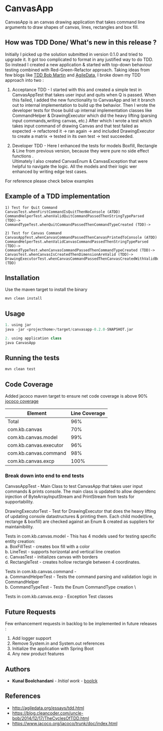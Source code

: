 # CanvasApp

CanvasApp is an canvas drawing application that takes command line arguments to draw shapes 
of canvas, lines, rectangles and box fill.

## How was TDD Done/ What's new in this release ?
Initially I picked up the solution submitted in version 0.1.0 and tried to upgrade it. It got too 
 complicated to format in any justified way to do TDD. So instead I created a new application & 
 started with top-down behaviour testing combined with Red-Green-Refactor approach. 
 Taking ideas from few blogs like  [TDD Bob Martin](https://blog.cleancoder.com/uncle-bob/2014/12/17/TheCyclesOfTDD.html)
 and [AgileData](http://agiledata.org/essays/tdd.html), I broke down my TDD approach into two :
 
 1. Acceptance TDD - I started with this and created a simple test in CanvasAppTest that takes user input and quits when Q is passed. 
 When this failed, I added the new functionality to CanvasApp and let it branch out to internal implementation to build up the behavior.
 Then I wrote the developer tests for those build up internal implementation classes like CommandHelper & DrawingExecutor which did 
 the heavy lifting (parsing input commands,writing canvas, etc.)
 After which I wrote  a test which takes input command of drawing Canvas and that test failed as expected -> refactored it -> ran again -> 
 and included DrawingExecutor to create a matrix ->  tested in its own test -> test succeeded.
 
 2. Developer TDD - Here I enhanced the tests for models Boxfill, Rectangle & Line from previous version, because they were pure no side effect functions .  
 Ultimately I also created CanvasEnum & CanvasException that were helpful to navigate the logic. 
 All the models and their logic wer enhanced by  writing edge test cases.

For reference please check below examples

## Example of a TDD implementation
```
1) Test for Quit Command
CanvasTest.whenFirstCommandIsQuitThenNoConsole (ATDD) 
CommandHelperTest.whenValidQuitCommandPassedThenStringTypeParsed (TDD)->
CommandTypeTest.whenQuitCommandPassedThenCommandTypeCreated (TDD)->

2) Test for Canvas Command
CanvasAppTest.whenCanvasCommandPassedThenCanvasPrintedToConsole (ATDD) 
CommandHelperTest.whenValidCanvasCommandPassedThenStringTypeParsed (TDD)->
CommandTypeTest.whenCanvasCommandPassedThenCommandTypeCreated (TDD)->
CanvasTest.whenCanvasIsCreatedThenDimensionAreValid (TDD)->
DrawingExecutorTest.whenCanvasCommandPassedThenCanvasCreatedWithValidBorders (TDD)

```

## Installation

Use the maven target to install the binary

```bash
mvn clean install
```

## Usage

```python
1. using jar 
java -jar <projecthome>/target/canvasapp-0.2.0-SNAPSHOT.jar

2. using application class
java CanvasApp

```

## Running the tests

```bash
mvn clean test
```

## Code Coverage

Added jacoco maven target to ensure net code coverage is above 90% \
[jococo coverage](http://localhost:63342/drawing-program/target/site/jacoco/index.html)

Element | Line Coverage 
--- | --- 
Total   |   96%
com.kb.canvas   |   70%
com.kb.canvas.model |   99%
com.kb.canvas.executor	|	96%	
com.kb.canvas.command	|	98%	
com.kb.canvas.excp      |      100%	


### Break down into end to end tests

CanvasAppTest - 
Main Class to test CanvasApp that takes user input commands & prints console. 
The main class is updated to allow dependenc injection of ByteArrayInputStream and PrintStream from tests for supportability.

DrawingExecutorTest - 
Test for DrawingExecutor that does the heavy lifting of updating console datastructures & printing them.
Each child model(line, rectange & boxfill) are checked against an Enum & created as suppliers for maintainibility.

Tests in com.kb.canvas.model - This has 4 models used for testing specific entity creation: \
    a. BoxFillTest - creates box fill with a color \
    b. LineTest - supports horizontal and vertical line creation \
    c. CanvasTest - initializes canvas with borders \
    d. RectangleTest - creates hollow rectangle between 4 coordinates.

Tests in com.kb.canvas.command - \
    a. CommandHelperTest - Tests the command parsing and validation logic in CommandHelper \
    b. CommandTypeTest - Tests the Enum CommandType creation \
    
Tests in com.kb.canvas.excp - Exception Test classes

## Future Requests
Few enhancement requests in backlog to be implemented in future releases :
1. Add logger support
2. Remove System.in and System.out references
3. Initialize the application with Spring Boot
4. Any new product features

## Authors

* **Kunal Boolchandani** - *Initial work* - [boolck](https://github.com/boolck)

## References

* http://agiledata.org/essays/tdd.html
* https://blog.cleancoder.com/uncle-bob/2014/12/17/TheCyclesOfTDD.html
* https://www.jacoco.org/jacoco/trunk/doc/index.html

